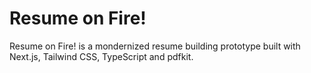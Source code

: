 # Resume on Fire!
Resume on Fire! is a mondernized resume building prototype built with Next.js, Tailwind CSS, TypeScript and pdfkit.
